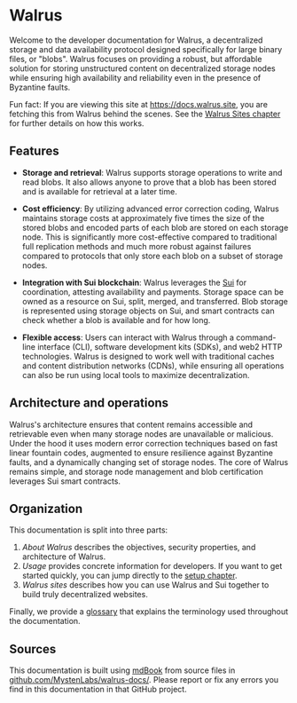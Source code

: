 # Walrus

Welcome to the developer documentation for Walrus, a decentralized storage and data availability
protocol designed specifically for large binary files, or "blobs". Walrus focuses on providing a
robust, but affordable solution for storing unstructured content on decentralized storage nodes
while ensuring high availability and reliability even in the presence of Byzantine faults.

Fun fact: If you are viewing this site at <https://docs.walrus.site>, you are fetching this from
Walrus behind the scenes. See the [Walrus Sites chapter](./walrus-sites/intro.md) for further
details on how this works.

## Features

- **Storage and retrieval**: Walrus supports storage operations to write and read blobs. It also
  allows anyone to prove that a blob has been stored and is available for retrieval at a later
  time.

- **Cost efficiency**: By utilizing advanced error correction coding, Walrus maintains storage
  costs at approximately five times the size of the stored blobs and encoded parts of each blob
  are stored on each storage node. This is significantly more cost-effective compared to
  traditional full replication methods and much more robust against failures compared to
  protocols that only store each blob on a subset of storage nodes.

- **Integration with Sui blockchain**: Walrus leverages the [Sui](https://github.com/MystenLabs/sui)
  for coordination, attesting availability and payments. Storage space can be owned as a resource on
  Sui, split, merged, and transferred. Blob storage is represented using storage objects on Sui, and
  smart contracts can check whether a blob is available and for how long.

- **Flexible access**: Users can interact with Walrus through a command-line interface (CLI),
  software development kits (SDKs), and web2 HTTP technologies. Walrus is designed to work well
  with traditional caches and content distribution networks (CDNs), while ensuring all operations
  can also be run using local tools to maximize decentralization.

## Architecture and operations

Walrus's architecture ensures that content remains accessible and retrievable even when many
storage nodes are unavailable or malicious. Under the hood it uses modern error correction
techniques based on fast linear fountain codes, augmented to ensure resilience against Byzantine
faults, and a dynamically changing set of storage nodes. The core of Walrus remains simple, and
storage node management and blob certification leverages Sui smart contracts.

## Organization

This documentation is split into three parts:

1. _About Walrus_ describes the objectives, security properties, and architecture of Walrus.
1. _Usage_ provides concrete information for developers. If you want to get started quickly, you can
   jump directly to the [setup chapter](./usage/setup.md).
1. _Walrus sites_ describes how you can use Walrus and Sui together to build truly decentralized
   websites.

Finally, we provide a [glossary](./glossary.md) that explains the terminology used throughout the
documentation.

## Sources

This documentation is built using [mdBook](https://rust-lang.github.io/mdBook/) from source files in
[github.com/MystenLabs/walrus-docs/](https://github.com/MystenLabs/walrus-docs/). Please report or
fix any errors you find in this documentation in that GitHub project.
